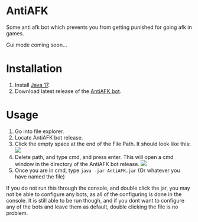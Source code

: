# AntiAFK

Some anti afk bot which prevents you from getting punished for going afk in games.

Gui mode coming soon...

# Installation

1. Install [Java 17](https://www.oracle.com/java/technologies/javase/jdk17-archive-downloads.html).
2. Download latest release of the [AntiAFK bot](https://github.com/pflsky/AntiAFK/releases).

# Usage

1. Go into file explorer.
2. Locate AntiAFK bot release.
3. Click the empty space at the end of the File Path. It should look like this: ![](https://i.ibb.co/L85Qwz7/image-2022-01-09-211313.png)
5. Delete path, and type cmd, and press enter. This will open a cmd window in the directory of the AntiAFK bot release. ![](https://i.ibb.co/bKyRT6M/image-2022-01-10-160840.png)
6. Once you are in cmd, type `java -jar AntiAFK.jar` (Or whatever you have named the file)

If you do not run this through the console, and double click the jar, you may not be able to configure any bots, as all of the configuring is done in the console. It is still able to be run though, and if you dont want to configure any of the bots and leave them as default, double clicking the file is no problem.

